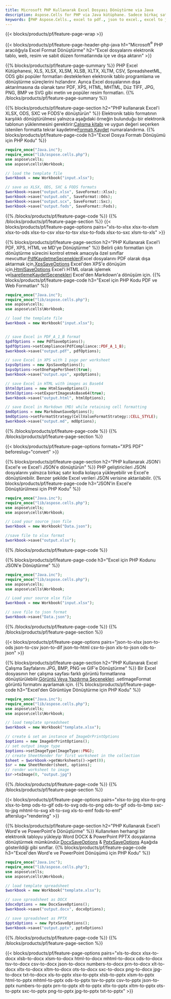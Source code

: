 ```yaml
---
title: Microsoft PHP Kullanarak Excel Dosyası Dönüştürme via Java
description: Aspose.Cells for PHP via Java kütüphane. Sadece birkaç satır PHP koduyla EXCEL, JSON, PDF, XML, HTML, TXT, TSV, CSV, SQL ve daha birçok formatı dönüştürün.
keywords: [PHP Aspose.Cells., excel to pdf., json to excel., excel to json., csv to json., json to html., xml to excel and Convert files between various formats in PHP]
---
```

{{< blocks/products/pf/feature-page-wrap >}}

{{< blocks/products/pf/feature-page-header-php-java h1="Microsoft<sup>&reg;</sup> PHP aracılığıyla Excel Format Dönüştürme" h2="Excel dosyalarını elektronik tablo, web, resim ve sabit düzen formatlarında içe ve dışa aktarın" >}}

{{% blocks/products/pf/feature-page-summary %}}
PHP Excel Kütüphanesi, XLS, XLSX, XLSM, XLSB, XLTX, XLTM, CSV, SpreadsheetML, ODS gibi popüler formatları desteklerken elektronik tablo programlama ve dönüştürme süreçlerini hızlandırır. Ayrıca Excel dosyalarının dışa aktarılmasına da olanak tanır PDF, XPS, HTML, MHTML, Düz TIFF, JPG, PNG, BMP ve SVG gibi metin ve popüler resim formatları.
{{% /blocks/products/pf/feature-page-summary %}}

{{% blocks/products/pf/feature-page-section h2="PHP kullanarak Excel\'i XLSX, ODS, SXC ve FODS\'e dönüştürün" %}}
 Elektronik tablo formatının karşılıklı dönüştürülmesi yalnızca aşağıdaki örneğin bulunduğu bir elektronik tablonun yüklenmesini gerektirir:[Çalışma kitabı](https://reference.aspose.com/cells/php/aspose.cells/Workbook) ve uygun değeri seçerken istenilen formatta tekrar kaydetme[Formatı Kaydet](https://reference.aspose.com/cells/php/aspose.cells/SaveFormat) numaralandırma.
{{% blocks/products/pf/feature-page-code h3="Excel Dosya Formatı Dönüşümü için PHP Kodu" %}}

```php
require_once("Java.inc"); 
require_once("lib/aspose.cells.php"); 
use aspose\cells;
use aspose\cells\Workbook; 

// load the template file
$workbook = new Workbook("input.xlsx");

// save as XLSX, ODS, SXC & FODS formats
$workbook->save("output.xlsx", SaveFormat::Xlsx);
$workbook->save("output.ods", SaveFormat::Ods);
$workbook->save("output.scx", SaveFormat::Sxc);
$workbook->save("output.fods", SaveFormat::Fods);

```
{{% /blocks/products/pf/feature-page-code %}}
{{% /blocks/products/pf/feature-page-section %}}
{{< blocks/products/pf/feature-page-options pairs="xls-to-xlsx xlsx-to-xlsm xlsx-to-ods xlsx-to-csv xlsx-to-tsv xlsx-to-fods xlsx-to-sxc xlsm-to-xls" >}}


{{% blocks/products/pf/feature-page-section h2="PHP Kullanarak Excel\'i PDF, XPS, HTML ve MD\'ye Dönüştürme" %}}
 Belirli çıktı formatları için dönüştürme sürecini kontrol etmek amacıyla özel sınıflar mevcuttur:[PdfKaydetmeSeçenekleri](https://reference.aspose.com/cells/php/aspose.cells/PdfSaveOptions/)Excel dosyalarını PDF olarak dışa aktarmak için,[XpsSaveOptions](https://reference.aspose.com/cells/php/aspose.cells/XpsSaveOptions/) Excel'den XPS'e dönüşüm için,[HtmlSaveOptions](https://reference.aspose.com/cells/php/aspose.cells/HtmlSaveOptions/) Excel'i HTML olarak işlemek ve[İşaretlemeKaydetSeçenekleri](https://reference.aspose.com/cells/php/aspose.cells/MarkdownSaveOptions/) Excel'den Markdown'a dönüşüm için.
{{% blocks/products/pf/feature-page-code h3="Excel için PHP Kodu PDF ve Web Formatları" %}}

```php
require_once("Java.inc"); 
require_once("lib/aspose.cells.php"); 
use aspose\cells;
use aspose\cells\Workbook; 

// load the template file
$workbook = new Workbook("input.xlsx");


// save Excel in PDF_A_1_B format
$pdfOptions = new PdfSaveOptions();
$pdfOptions->setCompliance(PdfCompliance::PDF_A_1_B);
$workbook->save("output.pdf", pdfOptions);

// save Excel in XPS with 1 page per worksheet
$xpsOptions = new XpsSaveOptions();
$xpsOptions->setOnePagePerSheet(true);
$workbook->save("output.xps", xpsOptions);

// save Excel in HTML with images as Base64
$htmlOptions = new HtmlSaveOptions();
$htmlOptions->setExportImagesAsBase64(true);
$workbook->save("output.html", htmlOptions);

// save Excel in Markdown (MD) while retaining cell formatting
$mdOptions = new MarkdownSaveOptions();
$mdOptions->setFormatStrategy(CellValueFormatStrategy::CELL_STYLE);
$workbook->save("output.md", mdOptions);
```
{{% /blocks/products/pf/feature-page-code %}}
{{% /blocks/products/pf/feature-page-section %}}

{{< blocks/products/pf/feature-page-options formats="XPS PDF" beforeslug="convert" >}}

{{% blocks/products/pf/feature-page-section h2="PHP kullanarak JSON\'i Excel\'e ve Excel\'i JSON\'e dönüştürün" %}}
PHP geliştiricileri JSON dosyalarını yalnızca birkaç satır kodla kolayca yükleyebilir ve Excel'e dönüştürebilir. Benzer şekilde Excel verileri JSON verisine aktarılabilir.
{{% blocks/products/pf/feature-page-code h3="JSON\'in Excel\'e Dönüştürülmesi için PHP Kodu" %}}

```php
require_once("Java.inc"); 
require_once("lib/aspose.cells.php"); 
use aspose\cells;
use aspose\cells\Workbook; 

// Load your source json file
$workbook = new Workbook("Data.json");

//save file to xlsx format
$workbook->save("output.xlsx");
```

{{% /blocks/products/pf/feature-page-code %}}

{{% blocks/products/pf/feature-page-code h3="Excel için PHP Kodunu JSON\'e Dönüştürme" %}}

```php
require_once("Java.inc"); 
require_once("lib/aspose.cells.php"); 
use aspose\cells;
use aspose\cells\Workbook; 

// Load your source xlsx file
$workbook = new Workbook("input.xlsx");

// save file to json format
$workbook->save("Data.json");
```

{{% /blocks/products/pf/feature-page-code %}}
{{% /blocks/products/pf/feature-page-section %}}

{{< blocks/products/pf/feature-page-options pairs="json-to-xlsx json-to-ods json-to-csv json-to-dif json-to-html csv-to-json xls-to-json ods-to-json" >}}

{{% blocks/products/pf/feature-page-section h2="PHP Kullanarak Excel Çalışma Sayfalarını JPG, BMP, PNG ve GIF\'e Dönüştürme" %}}
 Bir Excel dosyasının her çalışma sayfası farklı görüntü formatlarına dönüştürülebilir.[Görüntü Veya Yazdırma Seçenekleri](https://reference.aspose.com/cells/php/aspose.cells/ImageOrPrintOptions/) .setImageFormat görüntü formatını ayarlamak için.
{{% blocks/products/pf/feature-page-code h3="Excel\'den Görüntüye Dönüştürme için PHP Kodu" %}}

```php
require_once("Java.inc"); 
require_once("lib/aspose.cells.php"); 
use aspose\cells;
use aspose\cells\Workbook; 

// load template spreadsheet
$workbook = new Workbook("template.xlsx");

// create & set an instance of ImageOrPrintOptions
$options = new ImageOrPrintOptions();
// set output image type
$options->setImageType(ImageType::PNG);
// create SheetRender for first worksheet in the collection
$sheet = $workbook->getWorksheets()->get(0);
$sr = new SheetRender(sheet, options);
// render worksheet to image
$sr->toImage(0, "output.jpg")
```
{{% /blocks/products/pf/feature-page-code %}}
{{% /blocks/products/pf/feature-page-section %}}

{{< blocks/products/pf/feature-page-options pairs="xlsx-to-jpg xlsx-to-png xlsx-to-bmp ods-to-gif ods-to-svg ods-to-png ods-to-gif ods-to-bmp sxc-to-jpg mhtml-to-svg xlt-to-svg xls-to-emf fods-to-emf" afterslug="rendering" >}}

{{% blocks/products/pf/feature-page-section h2="PHP Kullanarak Excel\'i Word\'e ve PowerPoint\'e Dönüştürme" %}}
Kullanırken herhangi bir elektronik tabloyu yükleyip Word DOCX & PowerPoint PPTX dosyalarına dönüştürmek mümkündür.[DocxSaveOptions](https://reference.aspose.com/cells/php/aspose.cells/DocxSaveOptions/) & [PptxSaveOptions](https://reference.aspose.com/cells/php/aspose.cells/PptxSaveOptions/) Aşağıda gösterildiği gibi sınıflar.
{{% blocks/products/pf/feature-page-code h3="Excel\'den Word\'e ve PowerPoint Dönüşümü için PHP Kodu" %}}
```php
require_once("Java.inc"); 
require_once("lib/aspose.cells.php"); 
use aspose\cells;
use aspose\cells\Workbook; 

// load template spreadsheet
$workbook = new Workbook("template.xlsx");

// save spreadsheet as DOCX
$docxOptions = new DocxSaveOptions();
$workbook->save("output.docx", docxOptions);

// save spreadsheet as PPTX
$pptxOptions = new PptxSaveOptions();
$workbook->save("output.pptx", pptxOptions)
```
{{% /blocks/products/pf/feature-page-code %}}
{{% /blocks/products/pf/feature-page-section %}}

{{< blocks/products/pf/feature-page-options pairs="xls-to-docx xlsx-to-docx xlsb-to-docx xlsm-to-docx html-to-docx mhtml-to-docx ods-to-docx tsv-to-docx csv-to-docx json-to-docx numbers-to-docx prn-to-docx xlt-to-docx xltx-to-docx xltm-to-docx ots-to-docx sxc-to-docx png-to-docx jpg-to-docx txt-to-docx xls-to-pptx xlsx-to-pptx xlsb-to-pptx xlsm-to-pptx html-to-pptx mhtml-to-pptx ods-to-pptx tsv-to-pptx csv-to-pptx json-to-pptx numbers-to-pptx prn-to-pptx xlt-to-pptx xltx-to-pptx xltm-to-pptx ots-to-pptx sxc-to-pptx png-to-pptx jpg-to-pptx txt-to-pptx" >}}
